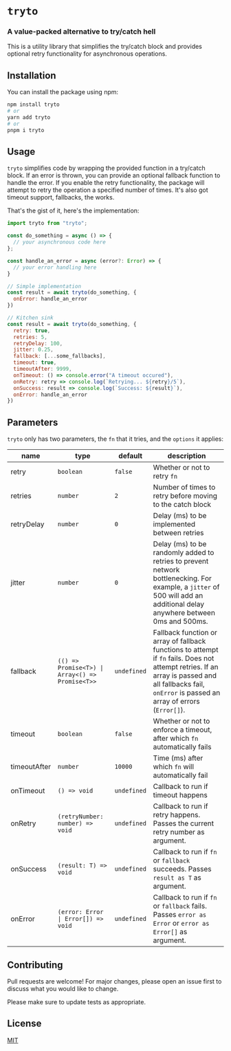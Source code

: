 # `tryto `
### A value-packed alternative to try/catch hell

This is a utility library that simplifies the try/catch block and provides optional retry functionality for asynchronous operations.

## Installation

You can install the package using npm:

```bash
npm install tryto
# or
yarn add tryto
# or 
pnpm i tryto
```
## Usage

`tryto` simplifies code by wrapping the provided function in a try/catch block. If an error is thrown, you can provide an optional fallback function to handle the error. If you enable the retry functionality, the package will attempt to retry the operation a specified number of times. It's also got timeout support, fallbacks, the works.

That's the gist of it, here's the implementation:

```js
import tryto from "tryto";

const do_something = async () => {
  // your asynchronous code here
};

const handle_an_error = async (error?: Error) => {
  // your error handling here
}

// Simple implementation
const result = await tryto(do_something, {
  onError: handle_an_error
})

// Kitchen sink
const result = await tryto(do_something, {
  retry: true,
  retries: 5,
  retryDelay: 100,
  jitter: 0.25,
  fallback: [...some_fallbacks],
  timeout: true,
  timeoutAfter: 9999,
  onTimeout: () => console.error("A timeout occured"),
  onRetry: retry => console.log(`Retrying... ${retry}/5`),
  onSuccess: result => console.log(`Success: ${result}`),
  onError: handle_an_error
})
```

## Parameters

`tryto` only has two parameters, the `fn` that it tries, and the `options` it applies:

|name|type|default|description|
|---|---|---|---|
|retry|`boolean`|`false`|Whether or not to retry `fn`|
|retries|`number`|`2`|Number of times to retry before moving to the catch block|
|retryDelay|`number`|`0`|Delay (ms) to be implemented between retries|
|jitter|`number`|`0`|Delay (ms) to be randomly added to retries to prevent network bottlenecking. For example, a `jitter` of 500 will add an additional delay anywhere between 0ms and 500ms.|
|fallback|`(() => Promise<T>) \| Array<() => Promise<T>>`|`undefined`|Fallback function or array of fallback functions to attempt if `fn` fails. Does not attempt retries. If an array is passed and all fallbacks fail, `onError` is passed an array of errors (`Error[]`).|
|timeout|`boolean`|`false`|Whether or not to enforce a timeout, after which `fn` automatically fails|
|timeoutAfter|`number`|`10000`|Time (ms) after which `fn` will automatically fail|
|onTimeout|`() => void`|`undefined`|Callback to run if timeout happens|
|onRetry|`(retryNumber: number) => void`|`undefined`|Callback to run if retry happens. Passes the current retry number as argument.|
|onSuccess|`(result: T) => void`|`undefined`|Callback to run if `fn` or `fallback` succeeds. Passes `result as T` as argument.|
|onError|`(error: Error \| Error[]) => void`|`undefined`|Callback to run if `fn` or `fallback` fails. Passes `error as Error` or `error as Error[]` as argument.|

## Contributing

Pull requests are welcome! For major changes, please open an issue first to discuss what you would like to change.

Please make sure to update tests as appropriate.

## License

[MIT](https://choosealicense.com/licenses/mit/)